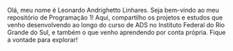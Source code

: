 Olá, meu nome é Leonardo Andrighetto Linhares.
Seja bem-vindo ao meu repositório de Programação 1! 
Aqui, compartilho os projetos e estudos que venho desenvolvendo ao longo do curso de ADS no Instituto Federal do Rio Grande do Sul, 
e também o que venho aprendendo por conta própria. Fique a vontade para explorar! 
